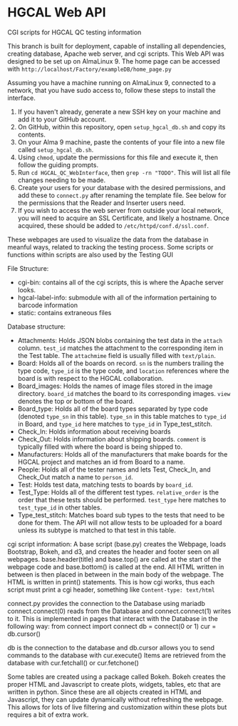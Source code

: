# HGCAL Web API
CGI scripts for HGCAL QC testing information

This branch is built for deployment, capable of installing all dependencies, creating database, Apache web server, and cgi scripts.
This Web API was designed to be set up on AlmaLinux 9. The home page can be accessed with `http://localhost/Factory/exampleDB/home_page.py`

Assuming you have a machine running on AlmaLinux 9, connected to a network, that you have sudo access to, follow these steps to install the interface.

1. If you haven't already, generate a new SSH key on your machine and add it to your GitHub account.
2. On GitHub, within this repository, open `setup_hgcal_db.sh` and copy its contents.
3. On your Alma 9 machine, paste the contents of your file into a new file called `setup_hgcal_db.sh`.
4. Using `chmod`, update the permissions for this file and execute it, then follow the guiding prompts.
5. Run `cd HGCAL_QC_WebInterface`, then `grep -rn "TODO"`. This will list all file changes needing to be made.
6. Create your users for your database with the desired permissions, and add these to `connect.py` after renaming the template file. See below for the permissions that the Reader and Inserter users need.
7. If you wish to access the web server from outside your local network, you will need to acquire an SSL Certificate, and likely a hostname. Once acquired, these should be added to `/etc/httpd/conf.d/ssl.conf`.

These webpages are used to visualize the data from the database in meanful ways, related to tracking the testing process.
Some scripts or functions within scripts are also used by the Testing GUI

File Structure:
- cgi-bin: contains all of the cgi scripts, this is where the Apache server looks.
- hgcal-label-info: submodule with all of the information pertaining to barcode information
- static: contains extraneous files

Database structure:
- Attachments: Holds JSON blobs containing the test data in the `attach` column. `test_id` matches the attachment to the corresponding item in the Test table. The `attachmime` field is usually filled with `text/plain`.
- Board: Holds all of the boards on record. `sn` is the numbers trailing the type code, `type_id` is the type code, and `location` references where the board is with respect to the HGCAL collaboration.
- Board_images: Holds the names of image files stored in the image directory. `board_id` matches the board to its corresponding images. `view` denotes the top or bottom of the board.
- Board_type: Holds all of the board types separated by type code (denoted `type_sn` in this table). `type_sn` in this table matches to `type_id` in Board, and `type_id` here matches to `type_id` in Type_test_stitch.
- Check_In: Holds information about receiving boards
- Check_Out: Holds information about shipping boards. `comment` is typically filled with where the board is being shipped to.
- Manufacturers: Holds all of the manufacturers that make boards for the HGCAL project and matches an id from Board to a name.
- People: Holds all of the tester names and lets Test, Check_In, and Check_Out match a name to `person_id`.
- Test: Holds test data, matching tests to boards by `board_id`.
- Test_Type: Holds all of the different test types. `relative_order` is the order that these tests should be performed. `test_type` here matches to `test_type_id` in other tables.
- Type_test_stitch: Matches board sub types to the tests that need to be done for them. The API will not allow tests to be uploaded for a board unless its subtype is matched to that test in this table.

cgi script information:
A base script (base.py) creates the Webpage, loads Bootstrap, Bokeh, and d3, and creates the header and footer seen on all webpages.
base.header(title) and base.top() are called at the start of the webpage code and base.bottom() is called at the end.
All HTML written in between is then placed in between in the main body of the webpage.
The HTML is written in print() statements.
This is how cgi works, thus each script must print a cgi header, something like `Content-type: text/html`

connect.py provides the connection to the Database using mariadb 
connect.connect(0) reads from the Database and connect.connect(1) writes to it.
This is implemented in pages that interact with the Database in the following way:
from connect import connect
db = connect(0 or 1)
cur = db.cursor()

db is the connection to the database and db.cursor allows you to send commands to the database with cur.execute()
Items are retrieved from the database with cur.fetchall() or cur.fetchone()

Some tables are created using a package called Bokeh. 
Bokeh creates the proper HTML and Javascript to create plots, widgets, tables, etc that are written in python.
Since these are all objects created in HTML and Javascript, they can update dynamically without refreshing the webpage.
This allows for lots of live filtering and customization within these plots but requires a bit of extra work.
